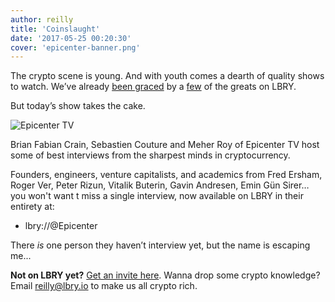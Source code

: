 ```yaml
---
author: reilly
title: 'Coinslaught'
date: '2017-05-25 00:20:30'
cover: 'epicenter-banner.png'
---
```

The crypto scene is young. And with youth comes a dearth of quality shows to watch. We’ve already [been graced](https://lbry.io/news/cryptoverse) by a [few](https://lbry.io/news/crypt0) of the greats on LBRY.

But today’s show takes the cake.

![Epicenter TV](/img/news/epicenter-inline.png)

Brian Fabian Crain, Sebastien Couture and Meher Roy of Epicenter TV host some of best interviews from the sharpest minds in cryptocurrency.

Founders, engineers, venture capitalists, and academics from Fred Ersham, Roger Ver, Peter Rizun, Vitalik Buterin, Gavin Andresen, Emin Gün Sirer… you won't want t miss a single interview, now available on LBRY in their entirety at:

- lbry://@Epicenter

There *is* one person they haven’t interview yet, but the name is escaping me...

**Not on LBRY yet?** [Get an invite here](https://lbry.io/get). Wanna drop some crypto knowledge? Email reilly@lbry.io to make us all crypto rich.
